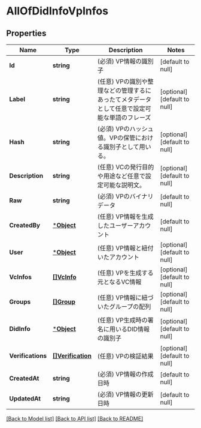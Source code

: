 # AllOfDidInfoVpInfos

## Properties
Name | Type | Description | Notes
------------ | ------------- | ------------- | -------------
**Id** | **string** | (必須) VP情報の識別子 | [default to null]
**Label** | **string** | (任意) VPの識別や整理などの管理するにあったてメタデータとして任意で設定可能な単語のフレーズ | [optional] [default to null]
**Hash** | **string** | (必須) VPのハッシュ値。VPの保管における識別子として用いる。 | [optional] [default to null]
**Description** | **string** | (任意) VCの発行目的や用途など任意で設定可能な説明文。 | [optional] [default to null]
**Raw** | **string** | (必須) VPのバイナリデータ | [default to null]
**CreatedBy** | [***Object**](.md) | (任意) VP情報を生成したユーザーアカウント | [default to null]
**User** | [***Object**](.md) | (任意) VP情報と紐付いたアカウント | [optional] [default to null]
**VcInfos** | [**[]VcInfo**](VcInfo.md) | (任意) VPを生成する元となるVC情報 | [optional] [default to null]
**Groups** | [**[]Group**](Group.md) | (任意) VP情報に紐づいたグループの配列 | [optional] [default to null]
**DidInfo** | [***Object**](.md) | (任意) VP生成時の署名に用いるDID情報の識別子 | [optional] [default to null]
**Verifications** | [**[]Verification**](Verification.md) | (任意) VPの検証結果 | [optional] [default to null]
**CreatedAt** | **string** | (必須) VP情報の作成日時 | [default to null]
**UpdatedAt** | **string** | (必須) VP情報の更新日時 | [default to null]

[[Back to Model list]](../README.md#documentation-for-models) [[Back to API list]](../README.md#documentation-for-api-endpoints) [[Back to README]](../README.md)

